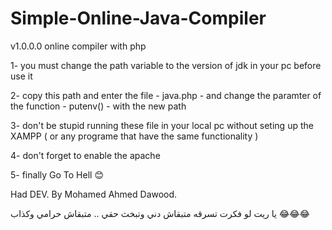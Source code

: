 # Simple-Online-Java-Compiler
v1.0.0.0 online compiler with php

1- you must change the path variable to the version of jdk in your pc before use it 

2- copy this path and enter the file - java.php - and change the paramter of the function - putenv() - with the new path

3- don't be stupid running these file in your local pc without seting up the XAMPP ( or any programe that have the same functionality )

4- don't forget to enable the apache 

5- finally Go To Hell 😊

Had DEV. By Mohamed Ahmed Dawood.

يا ريت لو فكرت تسرقه متبقاش دني وتبخث حقي .. متبقاش حرامي وكذاب 😂😂😂
